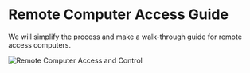 # Remote Computer Access Guide
We will simplify the process and make a walk-through guide for remote access computers.

![Remote Computer Access and Control ](https://user-images.githubusercontent.com/44306698/204735447-f2276744-2cd3-4a34-9e52-e66125722703.jpg)
